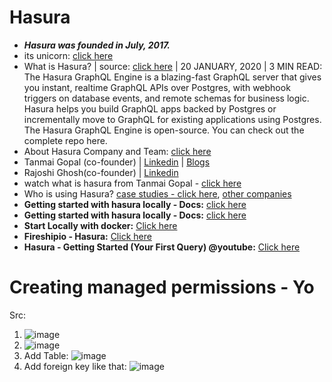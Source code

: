 # Hasura

- ***Hasura was founded in July, 2017.***
- its unicorn: [click here](https://economictimes.indiatimes.com/tech/funding/hasura-raises-100-million-becomes-tenth-startup-unicorn-of-2022/articleshow/89754612.cms)
- What is Hasura? | source: [click here](https://hasura.io/blog/what-is-hasura-ce3b5c6e80e8/) | 20 JANUARY, 2020 | 3 MIN READ: The Hasura GraphQL Engine is a blazing-fast GraphQL server that gives you instant, realtime GraphQL APIs over Postgres, with webhook triggers on database events, and remote schemas for business logic.  Hasura helps you build GraphQL apps backed by Postgres or incrementally move to GraphQL for existing applications using Postgres. The Hasura GraphQL Engine is open-source. You can check out the complete repo here.
- About Hasura Company and Team: [click here](https://hasura.io/about/)
- Tanmai Gopal (co-founder) | [Linkedin](https://www.linkedin.com/in/tanmaig/) | [Blogs](https://hasura.io/blog/@tanmaig/)
- Rajoshi Ghosh(co-founder) | [Linkedin](https://www.linkedin.com/in/rajoshighosh/) 
- watch what is hasura from Tanmai Gopal - [click here](https://www.youtube.com/watch?v=Cq77mu-RAZk)
- Who is using Hasura? [case studies - click here](https://hasura.io/case-studies/), [other companies](https://discovery.hgdata.com/product/hasura)
- **Getting started with hasura locally - Docs:** [click here](https://hasura.io/docs/latest/graphql/core/getting-started/index/)
- **Getting started with hasura locally - Docs:** [click here](https://hasura.io/docs/latest/graphql/core/getting-started/index/)
- **Start Locally with docker:** [Click here](https://hasura.io/docs/latest/graphql/core/getting-started/docker-simple/)
- **Fireshipio - Hasura:** [Click here](https://www.youtube.com/watch?v=xiZ61BkMKo8)
- **Hasura - Getting Started (Your First Query) @youtube:** [Click here](https://youtu.be/ZGKQ0U18USU)

# Creating managed permissions - Yo

Src:

1. ![image](https://user-images.githubusercontent.com/31458531/179343358-c1b3e6fa-26e3-4879-b42d-85e801ac815b.png)
2. ![image](https://user-images.githubusercontent.com/31458531/179343402-4e3811b3-5572-4210-9655-e492ef852031.png)
3. Add Table: ![image](https://user-images.githubusercontent.com/31458531/179343473-ca0a7f06-1e6d-4cbf-b684-0149680438aa.png)
4. Add foreign key like that: ![image](https://user-images.githubusercontent.com/31458531/179343539-87b5eb43-4cce-444b-a144-d063fce37d33.png)
